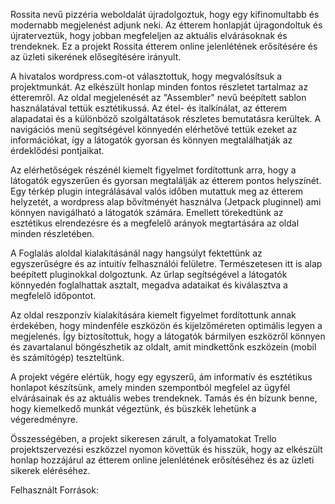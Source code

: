 Rossita nevű pizzéria weboldalát újradolgoztuk, hogy egy kifinomultabb és modernabb megjelenést adjunk neki. Az étterem honlapját újragondoltuk és újraterveztük, hogy jobban megfeleljen az aktuális elvárásoknak és trendeknek. Ez a projekt Rossita étterem online jelenlétének erősítésére és az üzleti sikerének elősegítésére irányult.

A hivatalos wordpress.com-ot választottuk, hogy megvalósítsuk a projektmunkát. Az elkészült honlap minden fontos részletet tartalmaz az étteremről. Az oldal megjelenését az "Assembler" nevű beépített sablon használatával tettük esztétikussá. Az étel- és italkínálat, az étterem alapadatai és a különböző szolgáltatások részletes bemutatásra kerültek. A navigációs menü segítségével könnyedén elérhetővé tettük ezeket az információkat, így a látogatók gyorsan és könnyen megtalálhatják az érdeklődési pontjaikat.

Az elérhetőségek részénél kiemelt figyelmet fordítottunk arra, hogy a látogatók egyszerűen és gyorsan megtalálják az étterem pontos helyszínét. Egy térkép plugin integrálásával valós időben mutattuk meg az étterem helyzetét, a wordpress alap bővítményét használva (Jetpack pluginnel) ami könnyen navigálható a látogatók számára. Emellett törekedtünk az esztétikus elrendezésre és a megfelelő arányok megtartására az oldal minden részletében.

A Foglalás aloldal kialakításánál nagy hangsúlyt fektettünk az egyszerűségre és az intuitív felhasználói felületre. Természetesen itt is alap beépített pluginokkal dolgoztunk. Az űrlap segítségével a látogatók könnyedén foglalhattak asztalt, megadva adataikat és kiválasztva a megfelelő időpontot.

Az oldal reszponzív kialakítására kiemelt figyelmet fordítottunk annak érdekében, hogy mindenféle eszközön és kijelzőméreten optimális legyen a megjelenés. Így biztosítottuk, hogy a látogatók bármilyen eszközről könnyen és zavartalanul böngészhetik az oldalt, amit mindkettőnk eszközein (mobil és számítógép) teszteltünk.

A projekt végére elértük, hogy egy egyszerű, ám informatív és esztétikus honlapot készítsünk, amely minden szempontból megfelel az ügyfél elvárásainak és az aktuális webes trendeknek. Tamás és én bízunk benne, hogy kiemelkedő munkát végeztünk, és büszkék lehetünk a végeredményre.

Összességében, a projekt sikeresen zárult, a folyamatokat Trello projektszervezési eszközzel nyomon követtük és hisszük, hogy az elkészült honlap hozzájárul az étterem online jelenlétének erősítéséhez és az üzleti sikerek eléréséhez.


Felhasznált Források:

